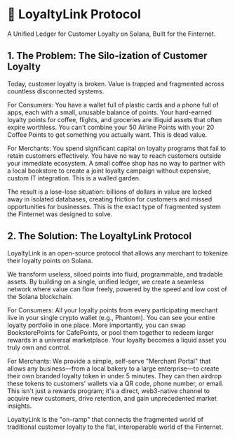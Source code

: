 # 🌟 LoyaltyLink Protocol
A Unified Ledger for Customer Loyalty on Solana, Built for the Finternet.
## 1. The Problem: The Silo-ization of Customer Loyalty
Today, customer loyalty is broken. Value is trapped and fragmented across countless disconnected systems.

For Consumers: You have a wallet full of plastic cards and a phone full of apps, each with a small, unusable balance of points. Your hard-earned loyalty points for coffee, flights, and groceries are illiquid assets that often expire worthless. You can't combine your 50 Airline Points with your 20 Coffee Points to get something you actually want. This is dead value.

For Merchants: You spend significant capital on loyalty programs that fail to retain customers effectively. You have no way to reach customers outside your immediate ecosystem. A small coffee shop has no way to partner with a local bookstore to create a joint loyalty campaign without expensive, custom IT integration. This is a walled garden.

The result is a lose-lose situation: billions of dollars in value are locked away in isolated databases, creating friction for customers and missed opportunities for businesses. This is the exact type of fragmented system the Finternet was designed to solve.

## 2. The Solution: The LoyaltyLink Protocol
LoyaltyLink is an open-source protocol that allows any merchant to tokenize their loyalty points on Solana.

We transform useless, siloed points into fluid, programmable, and tradable assets. By building on a single, unified ledger, we create a seamless network where value can flow freely, powered by the speed and low cost of the Solana blockchain.

For Consumers: All your loyalty points from every participating merchant live in your single crypto wallet (e.g., Phantom). You can see your entire loyalty portfolio in one place. More importantly, you can swap BookstorePoints for CafePoints, or pool them together to redeem larger rewards in a universal marketplace. Your loyalty becomes a liquid asset you truly own and control.

For Merchants: We provide a simple, self-serve "Merchant Portal" that allows any business—from a local bakery to a large enterprise—to create their own branded loyalty token in under 5 minutes. They can then airdrop these tokens to customers' wallets via a QR code, phone number, or email. This isn't just a rewards program; it's a direct, web3-native channel to acquire new customers, drive retention, and gain unprecedented market insights.

LoyaltyLink is the "on-ramp" that connects the fragmented world of traditional customer loyalty to the flat, interoperable world of the Finternet.